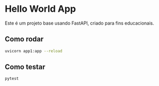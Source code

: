 # Hello World App

Este é um projeto base usando FastAPI, criado para fins educacionais.

## Como rodar

```bash
uvicorn app1:app --reload
```

## Como testar

```bash
pytest
```
